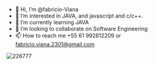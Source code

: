 - 👋 Hi, I’m @fabricio-Viana
- 👀 I’m interested in JAVA, and javascript and c/c++.
- 🌱 I’m currently learning JAVA 
- 💞️ I’m looking to collaborate on Software Engineering
- 📫 How to reach me +55 61 992812209 or fabricio.viana.2301@gmail.com

<!---
fabricio-Viana/fabricio-Viana is a ✨ special ✨ repository because its `README.md` (this file) appears on your GitHub profile.
You can click the Preview link to take a look at your changes.
--->

![226777](https://github.com/user-attachments/assets/9662d54a-dc6d-4213-9b21-cd214e8158a5)
